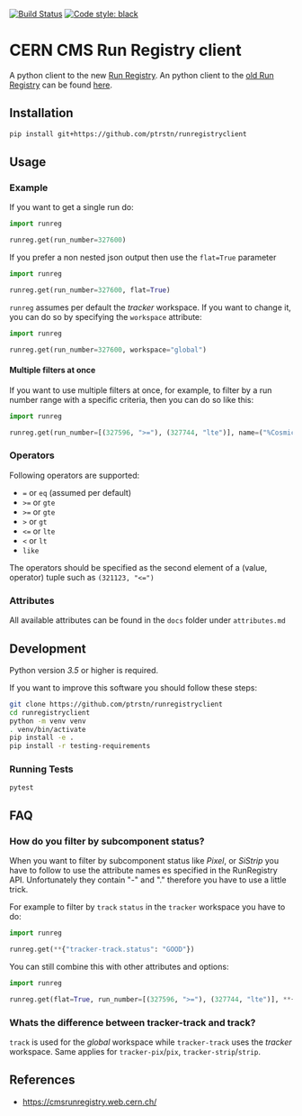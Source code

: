 [![Build Status](https://travis-ci.com/ptrstn/runregistryclient.svg?branch=master)](https://travis-ci.com/ptrstn/runregistryclient)
[![Code style: black](https://img.shields.io/badge/code%20style-black-000000.svg)](https://github.com/ambv/black)

# CERN CMS Run Registry client

A python client to the new [Run Registry](https://cmsrunregistry.web.cern.ch/).
An python client to the [old Run Registry]() can be found [here](https://github.com/ptrstn/runregcrawlr/tree/master/runregcrawlr).


## Installation

```bash
pip install git+https://github.com/ptrstn/runregistryclient
```

## Usage

### Example 

If you want to get a single run do:

```python
import runreg

runreg.get(run_number=327600)
```

If you prefer a non nested json output then use the ```flat=True``` parameter

```python
import runreg

runreg.get(run_number=327600, flat=True)
```

```runreg``` assumes per default the *tracker* workspace. If you want to change it, you can do so by specifying the ```workspace``` attribute:

```python
import runreg

runreg.get(run_number=327600, workspace="global")
```

#### Multiple filters at once

If you want to use multiple filters at once, for example, to filter by a run number range with a specific criteria, then you can do so like this:

```python
import runreg

runreg.get(run_number=[(327596, ">="), (327744, "lte")], name=("%Cosmics%", "like"))
```

### Operators

Following operators are supported:

* ```=``` or ```eq``` (assumed per default)
* ```>=``` or ```gte```
* ```>=``` or ```gte```
* ```>``` or ```gt```
* ```<=``` or ```lte```
* ```<``` or ```lt```
* ```like```

The operators should be specified as the second element of a (value, operator) tuple such as ```(321123, "<=")```

### Attributes

All available attributes can be found in the ```docs``` folder under ```attributes.md```

## Development

Python version *3.5* or higher is required.

If you want to improve this software you should follow these steps:

```bash
git clone https://github.com/ptrstn/runregistryclient
cd runregistryclient
python -m venv venv
. venv/bin/activate
pip install -e .
pip install -r testing-requirements
```

### Running Tests

```
pytest
```

## FAQ

### How do you filter by subcomponent status?

When you want to filter by subcomponent status like *Pixel*, or *SiStrip* you have to follow to use the attribute names es specified in the RunRegistry API.
Unfortunately they contain "-" and "." therefore you have to use a little trick.

For example to filter by ```track``` ```status``` in the ```tracker``` workspace you have to do:

```python
import runreg

runreg.get(**{"tracker-track.status": "GOOD"})
```

You can still combine this with other attributes and options:

```python
import runreg

runreg.get(flat=True, run_number=[(327596, ">="), (327744, "lte")], **{"pix.status": "EXCLUDED", "strip.status":"GOOD"})
```

### Whats the difference between tracker-track and track?

```track``` is used for the *global* workspace while ```tracker-track``` uses the *tracker* workspace. 
Same applies for ```tracker-pix```/```pix```, ```tracker-strip```/```strip```.

## References

* https://cmsrunregistry.web.cern.ch/
